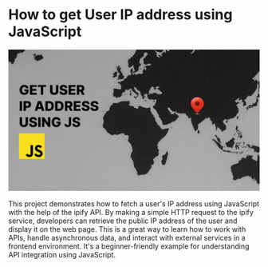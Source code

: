 # How to get User IP address using JavaScript

![How to get User IP address using JavaScript](GetUserIPAddress.png)

This project demonstrates how to fetch a user's IP address using JavaScript with the help of the ipify API. By making a simple HTTP request to the ipify service, developers can retrieve the public IP address of the user and display it on the web page. This is a great way to learn how to work with APIs, handle asynchronous data, and interact with external services in a frontend environment. It's a beginner-friendly example for understanding API integration using JavaScript.